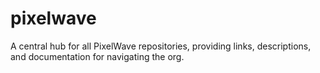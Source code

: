 # pixelwave
A central hub for all PixelWave repositories, providing links, descriptions, and documentation for navigating the org.
